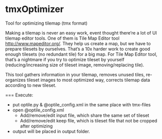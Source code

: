 tmxOptimizer
============

Tool for optimizing tilemap (tmx format)

Making a tilemap is never an easy work, event thought there’re a lot of UI tilemap editor tools. 
One of them is Tile Map Editor tool http://www.mapeditor.org/. 
They help us create a map, but we have to prepare tilesets by ourselves. 
That’s a 10x harder work to create  good enough tilesets (no redundant tile)  for a big map. 
For  Tile Map Editor tool, that’s a nightmare if you try to optimize tileset by yourself
(reducing/increasing size of tileset image, removing/replacing tile).

This tool gathers information in your tilemap, removes unused tiles, 
re-organizes tileset images to most optimized way, corrects tilemap data according to new tileset.

===
Execute:

+ put optile.py & @optile_config.xml in the same place with tmx-files
+ open @optile_config.xml
  + Add/remove/edit input file, which share the same set of tileset
  + Add/remove/edit keep file, which is tileset file that not be cropped after optimizing
+ output will be placed in output folder.
